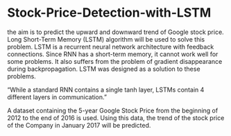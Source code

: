 # Stock-Price-Detection-with-LSTM

the aim is to predict the upward and downward trend of Google stock price. Long Short-Term Memory (LSTM) algorithm will be used to solve this problem. LSTM is a recurrent neural network architecture with feedback connections. Since RNN has a short-term memory, it cannot work well for some problems. It also suffers from the problem of gradient disappearance during backpropagation. LSTM was designed as a solution to these problems. 

“While a standard RNN contains a single tanh layer, LSTMs contain 4 different layers in communication.” 


A dataset containing the 5-year Google Stock Price from the beginning of 2012 to the end of 2016 is used. Using this data, the trend of the stock price of the Company in January 2017 will be predicted.
